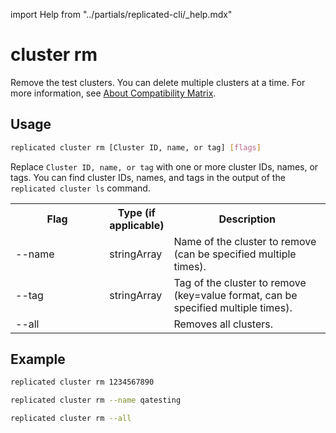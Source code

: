 import Help from "../partials/replicated-cli/_help.mdx"


# cluster rm

Remove the test clusters. You can delete multiple clusters at a time. For more information, see [About Compatibility Matrix](/vendor/testing-about).

## Usage

```bash
replicated cluster rm [Cluster ID, name, or tag] [flags]
```

Replace `Cluster ID, name, or tag` with one or more cluster IDs, names, or tags. You can find cluster IDs, names, and tags in the output of the `replicated cluster ls` command.

<table>
  <tr>
    <th width="30%">Flag</th>
    <th width="20%">Type (if applicable)</th>
    <th width="50%">Description</th>
  </tr>
  <Help/>
  <tr>
    <td>--name</td>
    <td>stringArray</td>
    <td>Name of the cluster to remove (can be specified multiple times).</td>
  </tr>
  <tr>
    <td>--tag</td>
    <td>stringArray</td>
    <td>Tag of the cluster to remove (key=value format, can be specified multiple times).</td>
  </tr>
  <tr>
    <td>--all</td>
    <td></td>
    <td>Removes all clusters.</td>
  </tr>
</table>

## Example

```bash
replicated cluster rm 1234567890
```

```bash
replicated cluster rm --name qatesting
```

```bash
replicated cluster rm --all
```
